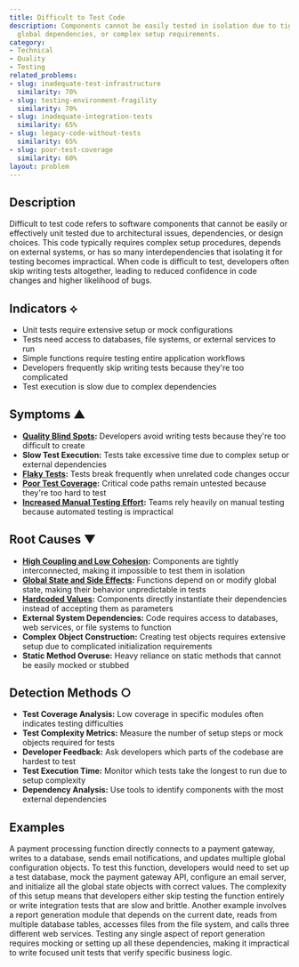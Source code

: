 ```yaml
---
title: Difficult to Test Code
description: Components cannot be easily tested in isolation due to tight coupling,
  global dependencies, or complex setup requirements.
category:
- Technical
- Quality
- Testing
related_problems:
- slug: inadequate-test-infrastructure
  similarity: 70%
- slug: testing-environment-fragility
  similarity: 70%
- slug: inadequate-integration-tests
  similarity: 65%
- slug: legacy-code-without-tests
  similarity: 65%
- slug: poor-test-coverage
  similarity: 60%
layout: problem
---
```


## Description

Difficult to test code refers to software components that cannot be easily or effectively unit tested due to architectural issues, dependencies, or design choices. This code typically requires complex setup procedures, depends on external systems, or has so many interdependencies that isolating it for testing becomes impractical. When code is difficult to test, developers often skip writing tests altogether, leading to reduced confidence in code changes and higher likelihood of bugs.

## Indicators ⟡
- Unit tests require extensive setup or mock configurations
- Tests need access to databases, file systems, or external services to run
- Simple functions require testing entire application workflows
- Developers frequently skip writing tests because they're too complicated
- Test execution is slow due to complex dependencies

## Symptoms ▲
- **[Quality Blind Spots](quality-blind-spots.md):** Developers avoid writing tests because they're too difficult to create
- **Slow Test Execution:** Tests take excessive time due to complex setup or external dependencies
- **[Flaky Tests](flaky-tests.md):** Tests break frequently when unrelated code changes occur
- **[Poor Test Coverage](poor-test-coverage.md):** Critical code paths remain untested because they're too hard to test
- **[Increased Manual Testing Effort](increased-manual-testing-effort.md):** Teams rely heavily on manual testing because automated testing is impractical

## Root Causes ▼
- **[High Coupling and Low Cohesion](high-coupling-low-cohesion.md):** Components are tightly interconnected, making it impossible to test them in isolation
- **[Global State and Side Effects](global-state-and-side-effects.md):** Functions depend on or modify global state, making their behavior unpredictable in tests
- **[Hardcoded Values](hardcoded-values.md):** Components directly instantiate their dependencies instead of accepting them as parameters
- **External System Dependencies:** Code requires access to databases, web services, or file systems to function
- **Complex Object Construction:** Creating test objects requires extensive setup due to complicated initialization requirements
- **Static Method Overuse:** Heavy reliance on static methods that cannot be easily mocked or stubbed

## Detection Methods ○
- **Test Coverage Analysis:** Low coverage in specific modules often indicates testing difficulties
- **Test Complexity Metrics:** Measure the number of setup steps or mock objects required for tests
- **Developer Feedback:** Ask developers which parts of the codebase are hardest to test
- **Test Execution Time:** Monitor which tests take the longest to run due to setup complexity
- **Dependency Analysis:** Use tools to identify components with the most external dependencies

## Examples

A payment processing function directly connects to a payment gateway, writes to a database, sends email notifications, and updates multiple global configuration objects. To test this function, developers would need to set up a test database, mock the payment gateway API, configure an email server, and initialize all the global state objects with correct values. The complexity of this setup means that developers either skip testing the function entirely or write integration tests that are slow and brittle. Another example involves a report generation module that depends on the current date, reads from multiple database tables, accesses files from the file system, and calls three different web services. Testing any single aspect of report generation requires mocking or setting up all these dependencies, making it impractical to write focused unit tests that verify specific business logic.